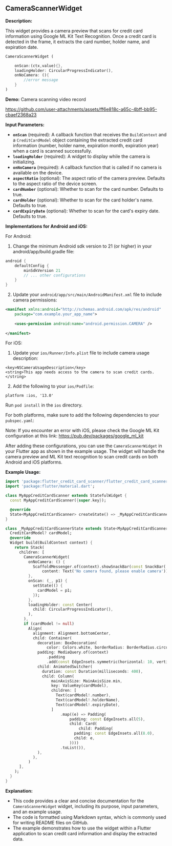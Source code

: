 ## CameraScannerWidget

**Description:**

This widget provides a camera preview that scans for credit card information using Google ML Kit Text Recognition. Once a credit card is detected in the frame, it extracts the card number, holder name, and expiration date. 

```dart
CameraScannerWidget (

    onScan:(ctx,value){},
    loadingHolder: CircularProgressIndicator(),
    onNoCamera: (){
        //error message
    }
)
```

**Demo:**
Camera scanning video record


https://github.com/user-attachments/assets/ff6e818c-a65c-4bff-bb95-cbaef2368a23




**Input Parameters:**

* **`onScan`** (required): A callback function that receives the `BuildContext` and a `CreditCardModel` object containing the extracted credit card information (number, holder name, expiration month, expiration year)  when a card is scanned successfully. 
* **`loadingHolder`** (required): A widget to display while the camera is initializing. 
* **`onNoCamera`** (required): A callback function that is called if no camera is available on the device.
* **`aspectRatio`** (optional): The aspect ratio of the camera preview. Defaults to the aspect ratio of the device screen.
* **`cardNumber`** (optional): Whether to scan for the card number. Defaults to true.
* **`cardHolder`** (optional): Whether to scan for the card holder's name. Defaults to true.
* **`cardExpiryDate`** (optional): Whether to scan for the card's expiry date. Defaults to true.

**Implementations for Android and iOS:**

For Android:

1. Change the minimum Android sdk version to 21 (or higher) in your android/app/build.gradle file:
```gradle
android {
    defaultConfig {
        minSdkVersion 21
        // ... other configurations
    }
}
```

2. Update your `android/app/src/main/AndroidManifest.xml` file to include camera permissions:

```xml
<manifest xmlns:android="http://schemas.android.com/apk/res/android"
    package="com.example.your_app_name">
    
    <uses-permission android:name="android.permission.CAMERA" />
    
</manifest>
```

For iOS:

1. Update your `ios/Runner/Info.plist` file to include camera usage description:

```plist
<key>NSCameraUsageDescription</key>
<string>This app needs access to the camera to scan credit cards.</string>
```

2. Add the following to your `ios/Podfile`:

```Podfile
platform :ios, '13.0'
```


Run `pod install` in the `ios` directory.

For both platforms, make sure to add the following dependencies to your `pubspec.yaml`:


Note: If you encounter an error with iOS, please check the Google ML Kit configuration at this link: https://pub.dev/packages/google_ml_kit


After adding these configurations, you can use the `CameraScannerWidget` in your Flutter app as shown in the example usage. The widget will handle the camera preview and ML Kit text recognition to scan credit cards on both Android and iOS platforms.

**Example Usage:**

```dart
import 'package:flutter_credit_card_scanner/flutter_credit_card_scanner.dart';
import 'package:flutter/material.dart';

class MyAppCreditCardScanner extends StatefulWidget {
  const MyAppCreditCardScanner({super.key});

  @override
  State<MyAppCreditCardScanner> createState() => _MyAppCreditCardScannerState();
}

class _MyAppCreditCardScannerState extends State<MyAppCreditCardScanner> {
  CreditCardModel? cardModel;
  @override
  Widget build(BuildContext context) {
    return Stack(
      children: [
        CameraScannerWidget(
          onNoCamera: () {
            ScaffoldMessenger.of(context).showSnackBar(const SnackBar(
                content: Text('No camera found, please enable camera')));
          },
          onScan: (_, p1) {
            setState(() {
              cardModel = p1;
            });
          },
          loadingHolder: const Center(
            child: CircularProgressIndicator(),
          ),
        ),
        if (cardModel != null)
          Align(
            alignment: Alignment.bottomCenter,
            child: Container(
              decoration: BoxDecoration(
                  color: Colors.white, borderRadius: BorderRadius.circular(10)),
              padding: MediaQuery.of(context)
                  .padding
                  .add(const EdgeInsets.symmetric(horizontal: 10, vertical: 5)),
              child: AnimatedSwitcher(
                duration: const Duration(milliseconds: 400),
                child: Column(
                    mainAxisSize: MainAxisSize.min,
                    key: ValueKey(cardModel),
                    children: [
                      Text(cardModel!.number),
                      Text(cardModel!.holderName),
                      Text(cardModel!.expiryDate),
                    ]
                        .map((e) => Padding(
                            padding: const EdgeInsets.all(5),
                            child: Card(
                                child: Padding(
                              padding: const EdgeInsets.all(8.0),
                              child: e,
                            ))))
                        .toList()),
              ),
            ),
          )
      ],
    );
  }
}
```
**Explanation:**

* This code provides a clear and concise documentation for the `CameraScannerWidget` widget, including its purpose, input parameters, and an example usage.
* The code is formatted using Markdown syntax, which is commonly used for writing README files on GitHub.
* The example demonstrates how to use the widget within a Flutter application to scan credit card information and display the extracted data.


